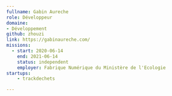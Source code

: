 ```yaml
---
fullname: Gabin Aureche
role: Développeur
domaine: 
- Développement
github: zhouzi
link: https://gabinaureche.com/
missions:
  - start: 2020-06-14
    end: 2021-06-14
    status: independent
    employer: Fabrique Numérique du Ministère de l'Ecologie
startups: 
    - trackdechets

---
```

